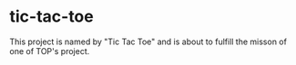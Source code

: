 # tic-tac-toe
This project is named by "Tic Tac Toe" and is about to fulfill the misson of one of TOP's project.
